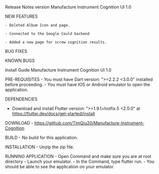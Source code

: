 Release Notes version Manufacture Instrument Cognition UI 1.0

NEW FEATURES

	- Deleted Album Icon and page.
	
	- Connected to the Google Could backend
	
	- Added a new page for screw cognition results.
	
BUG FIXES
	
KNOWN BUGS



Install Guide Manufacture Instrument Cognition UI 1.0

PRE-REQUISITES
	- You must have Dart version: ">=2.2.2 <3.0.0" installed before proceeding.
	- You must have IOS or Android emulator to open the application.
	
DEPENDENCIES
  - Download and install Flutter version: ">=1.9.1+hotfix.5 <2.0.0" at https://flutter.dev/docs/get-started/install
  
DOWNLOAD
	- https://github.com/TimQiu20/Manufacture-Instrument-Cognition
	
BUILD
	- No build for this application.
	
INSTALLATION
	- Unzip the zip file.
	
RUNNING APPLICATION
	- Open Command and make sure you are at root directory
	- Launch your emulator.
	- In the Command, type flutter run.
	- You should be able to see the application on your emulator.
